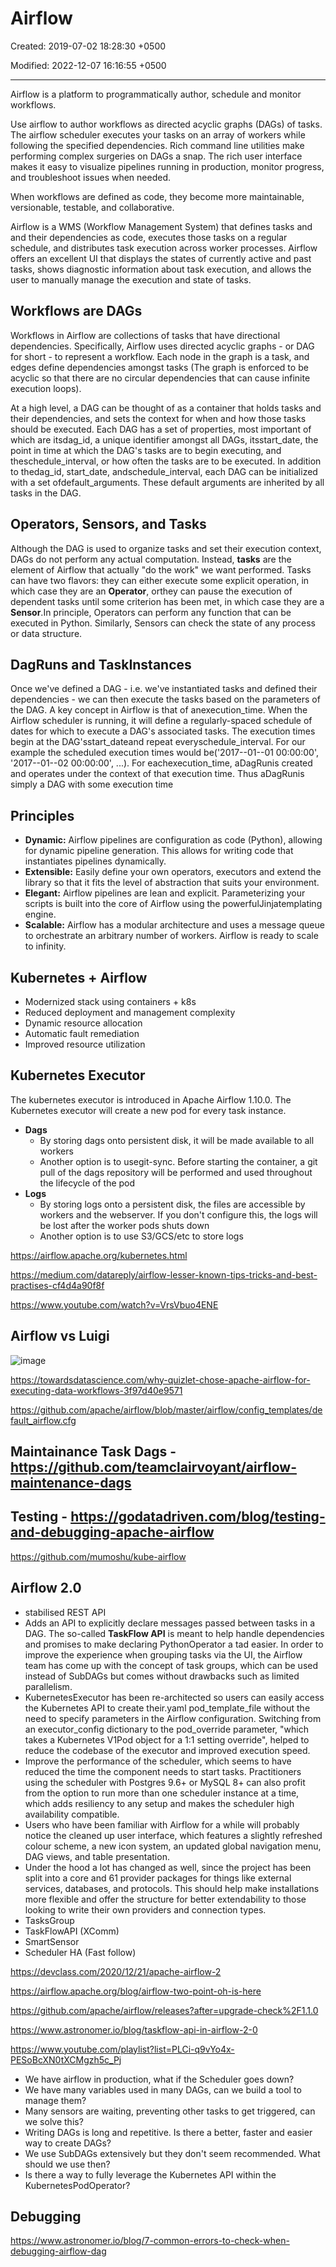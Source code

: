 # Airflow

Created: 2019-07-02 18:28:30 +0500

Modified: 2022-12-07 16:16:55 +0500

---

Airflow is a platform to programmatically author, schedule and monitor workflows.

Use airflow to author workflows as directed acyclic graphs (DAGs) of tasks. The airflow scheduler executes your tasks on an array of workers while following the specified dependencies. Rich command line utilities make performing complex surgeries on DAGs a snap. The rich user interface makes it easy to visualize pipelines running in production, monitor progress, and troubleshoot issues when needed.

When workflows are defined as code, they become more maintainable, versionable, testable, and collaborative.

Airflow is a WMS (Workflow Management System) that defines tasks and and their dependencies as code, executes those tasks on a regular schedule, and distributes task execution across worker processes. Airflow offers an excellent UI that displays the states of currently active and past tasks, shows diagnostic information about task execution, and allows the user to manually manage the execution and state of tasks.

## Workflows are DAGs

Workflows in Airflow are collections of tasks that have directional dependencies. Specifically, Airflow uses directed acyclic graphs - or DAG for short - to represent a workflow. Each node in the graph is a task, and edges define dependencies amongst tasks (The graph is enforced to be acyclic so that there are no circular dependencies that can cause infinite execution loops).

At a high level, a DAG can be thought of as a container that holds tasks and their dependencies, and sets the context for when and how those tasks should be executed. Each DAG has a set of properties, most important of which are itsdag_id, a unique identifier amongst all DAGs, itsstart_date, the point in time at which the DAG's tasks are to begin executing, and theschedule_interval, or how often the tasks are to be executed. In addition to thedag_id, start_date, andschedule_interval, each DAG can be initialized with a set ofdefault_arguments. These default arguments are inherited by all tasks in the DAG.

## Operators, Sensors, and Tasks

Although the DAG is used to organize tasks and set their execution context, DAGs do not perform any actual computation. Instead, **tasks** are the element of Airflow that actually "do the work" we want performed. Tasks can have two flavors: they can either execute some explicit operation, in which case they are an **Operator**, orthey can pause the execution of dependent tasks until some criterion has been met, in which case they are a **Sensor**.In principle, Operators can perform any function that can be executed in Python. Similarly, Sensors can check the state of any process or data structure.

## DagRuns and TaskInstances

Once we've defined a DAG - i.e. we've instantiated tasks and defined their dependencies - we can then execute the tasks based on the parameters of the DAG. A key concept in Airflow is that of anexecution_time. When the Airflow scheduler is running, it will define a regularly-spaced schedule of dates for which to execute a DAG's associated tasks. The execution times begin at the DAG'sstart_dateand repeat everyschedule_interval. For our example the scheduled execution times would be('2017--01--01 00:00:00', '2017--01--02 00:00:00', ...). For eachexecution_time, aDagRunis created and operates under the context of that execution time. Thus aDagRunis simply a DAG with some execution time

## Principles

- **Dynamic:** Airflow pipelines are configuration as code (Python), allowing for dynamic pipeline generation. This allows for writing code that instantiates pipelines dynamically.
- **Extensible:** Easily define your own operators, executors and extend the library so that it fits the level of abstraction that suits your environment.
- **Elegant:** Airflow pipelines are lean and explicit. Parameterizing your scripts is built into the core of Airflow using the powerfulJinjatemplating engine.
- **Scalable:** Airflow has a modular architecture and uses a message queue to orchestrate an arbitrary number of workers. Airflow is ready to scale to infinity.

## Kubernetes + Airflow

- Modernized stack using containers + k8s
- Reduced deployment and management complexity
- Dynamic resource allocation
- Automatic fault remediation
- Improved resource utilization

## Kubernetes Executor

The kubernetes executor is introduced in Apache Airflow 1.10.0. The Kubernetes executor will create a new pod for every task instance.

- **Dags**
  - By storing dags onto persistent disk, it will be made available to all workers
  - Another option is to usegit-sync. Before starting the container, a git pull of the dags repository will be performed and used throughout the lifecycle of the pod
- **Logs**
  - By storing logs onto a persistent disk, the files are accessible by workers and the webserver. If you don't configure this, the logs will be lost after the worker pods shuts down
  - Another option is to use S3/GCS/etc to store logs

<https://airflow.apache.org/kubernetes.html>

<https://medium.com/datareply/airflow-lesser-known-tips-tricks-and-best-practises-cf4d4a90f8f>

<https://www.youtube.com/watch?v=VrsVbuo4ENE>

## Airflow vs Luigi

![image](../../media/Technologies-Apache-Airflow-image1.png)

<https://towardsdatascience.com/why-quizlet-chose-apache-airflow-for-executing-data-workflows-3f97d40e9571>

<https://github.com/apache/airflow/blob/master/airflow/config_templates/default_airflow.cfg>

## Maintainance Task Dags - <https://github.com/teamclairvoyant/airflow-maintenance-dags>

## Testing - <https://godatadriven.com/blog/testing-and-debugging-apache-airflow>

<https://github.com/mumoshu/kube-airflow>

## Airflow 2.0

- stabilised REST API
- Adds an API to explicitly declare messages passed between tasks in a DAG. The so-called **TaskFlow API** is meant to help handle dependencies and promises to make declaring PythonOperator a tad easier. In order to improve the experience when grouping tasks via the UI, the Airflow team has come up with the concept of task groups, which can be used instead of SubDAGs but comes without drawbacks such as limited parallelism.
- KubernetesExecutor has been re-architected so users can easily access the Kubernetes API to create their.yaml pod_template_file without the need to specify parameters in the Airflow configuration. Switching from an executor_config dictionary to the pod_override parameter, "which takes a Kubernetes V1Pod object for a 1:1 setting override", helped to reduce the codebase of the executor and improved execution speed.
- Improve the performance of the scheduler, which seems to have reduced the time the component needs to start tasks. Practitioners using the scheduler with Postgres 9.6+ or MySQL 8+ can also profit from the option to run more than one scheduler instance at a time, which adds resiliency to any setup and makes the scheduler high availability compatible.
- Users who have been familiar with Airflow for a while will probably notice the cleaned up user interface, which features a slightly refreshed colour scheme, a new icon system, an updated global navigation menu, DAG views, and table presentation.
- Under the hood a lot has changed as well, since the project has been split into a core and 61 provider packages for things like external services, databases, and protocols. This should help make installations more flexible and offer the structure for better extendability to those looking to write their own providers and connection types.
- TasksGroup
- TaskFlowAPI (XComm)
- SmartSensor
- Scheduler HA (Fast follow)

<https://devclass.com/2020/12/21/apache-airflow-2>

<https://airflow.apache.org/blog/airflow-two-point-oh-is-here>

<https://github.com/apache/airflow/releases?after=upgrade-check%2F1.1.0>

<https://www.astronomer.io/blog/taskflow-api-in-airflow-2-0>

<https://www.youtube.com/playlist?list=PLCi-q9vYo4x-PESoBcXN0tXCMgzh5c_Pj>

- We have airflow in production, what if the Scheduler goes down?
- We have many variables used in many DAGs, can we build a tool to manage them?
- Many sensors are waiting, preventing other tasks to get triggered, can we solve this?
- Writing DAGs is long and repetitive. Is there a better, faster and easier way to create DAGs?
- We use SubDAGs extensively but they don't seem recommended. What should we use then?
- Is there a way to fully leverage the Kubernetes API within the KubernetesPodOperator?

## Debugging

<https://www.astronomer.io/blog/7-common-errors-to-check-when-debugging-airflow-dag>
